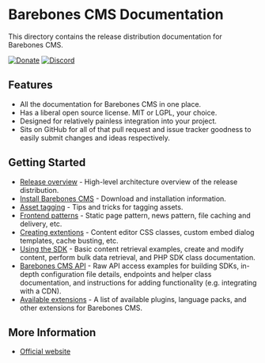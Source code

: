Barebones CMS Documentation
===========================

This directory contains the release distribution documentation for Barebones CMS.

[![Donate](https://cubiclesoft.com/res/donate-shield.png)](https://cubiclesoft.com/donate/) [![Discord](https://img.shields.io/discord/777282089980526602?label=chat&logo=discord)](https://cubiclesoft.com/product-support/github/)

Features
--------

* All the documentation for Barebones CMS in one place.
* Has a liberal open source license.  MIT or LGPL, your choice.
* Designed for relatively painless integration into your project.
* Sits on GitHub for all of that pull request and issue tracker goodness to easily submit changes and ideas respectively.

Getting Started
---------------

* [Release overview](overview.md) - High-level architecture overview of the release distribution.
* [Install Barebones CMS](install.md) - Download and installation information.
* [Asset tagging](asset-tagging.md) - Tips and tricks for tagging assets.
* [Frontend patterns](frontend-patterns.md) - Static page pattern, news pattern, file caching and delivery, etc.
* [Creating extentions](creating-extensions.md) - Content editor CSS classes, custom embed dialog templates, cache busting, etc.
* [Using the SDK](sdk.md) - Basic content retrieval examples, create and modify content, perform bulk data retrieval, and PHP SDK class documentation.
* [Barebones CMS API](api.md) - Raw API access examples for building SDKs, in-depth configuration file details, endpoints and helper class documentation, and instructions for adding functionality (e.g. integrating with a CDN).
* [Available extensions](https://github.com/cubiclesoft/barebones-cms-extensions) - A list of available plugins, language packs, and other extensions for Barebones CMS.

More Information
----------------

* [Official website](http://barebonescms.com/)
